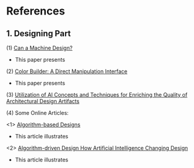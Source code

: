 # References

## 1. Designing Part
(1) [Can a Machine Design?](Designing%20Part/Can%20a%20Machine%20Design.pdf)

- This paper presents 

(2) [Color Builder: A Direct Manipulation Interface](Designing%20Part/Color%20Builder%20A%20Direct%20Manipulation%20Interface.pdf)

- This paper presents

(3) [Utilization of AI Concepts and Techniques for Enriching the Quality of Architectural Design Artifacts](Designing%20Part/Utilization%20of%20AI%20Concepts%20and%20Techniques%20for%20Enriching%20the%20Quality%20of%20Architectural%20Design%20Artifacts.pdf)

(4) Some Online Articles:

<1> [Algorithm-based Designs](https://www.designmantic.com/blog/algorithm-based-designs/)
- This article illustrates

<2> [Algorithm-driven Design How Artificial Intelligence Changing Design](https://www.smashingmagazine.com/2017/01/algorithm-driven-design-how-artificial-intelligence-changing-design/)
    
- This article illustrates
    


